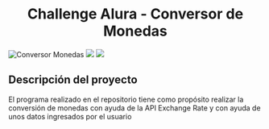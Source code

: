 <h1 align="center"> Challenge Alura - Conversor de Monedas </h1>

![Conversor Monedas](https://github.com/SantiGarciaA98/Challenge_ConversorMonedas/assets/91978459/93221e70-3b8c-4263-8a65-588954f41dde)
<img src = "https://img.shields.io/badge/status-completed-green">
<img src = "https://img.shields.io/badge/Author-Santiago%20Garcia-orange">

<h2> Descripción del proyecto </h2>
<p>El programa realizado en el repositorio tiene como propósito realizar la conversión de monedas con ayuda de la API Exchange Rate y con ayuda de unos datos ingresados por el usuario</p>

